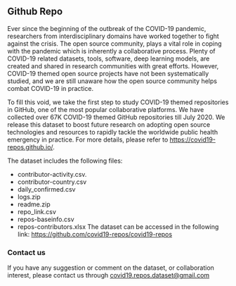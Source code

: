 ## Github Repo

Ever since the beginning of the outbreak of the COVID-19 pandemic, researchers from interdisciplinary domains have worked together to fight against the crisis. The open source community, plays a vital role in coping with the pandemic which is inherently a collaborative process. Plenty of COVID-19 related datasets, tools, software, deep learning models, are created and shared in research communities with great efforts. However, COVID-19 themed open source projects have not been systematically studied, and we are still unaware how the open source community helps combat COVID-19 in practice. 

To fill this void, we take the first step to study COVID-19 themed repositories in GitHub, one of the most popular collaborative platforms. We have collected over 67K COVID-19 themed GitHub repositories till July 2020. We release this dataset to boost future research on adopting open source technologies and resources to rapidly tackle the worldwide public health emergency in practice. For more details, please refer to https://covid19-repos.github.io/. 

The dataset includes the following files: 

* contributor-activity.csv. 
* contributor-country.csv
* daily_confirmed.csv
* logs.zip
* readme.zip
* repo_link.csv
* repos-baseinfo.csv
* repos-contributors.xlsx
The dataset can be accessed in the following link:
https://github.com/covid19-repos/covid19-repos


### Contact us
If you have any suggestion or comment on the dataset, or collaboration interest, please contact us through covid19.repos.dataset@gmail.com
